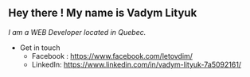 
## Hey there ! My name is Vadym Lityuk

*I am a  WEB Developer located in Quebec.*

<!-- ![Alt Text](https://sun9-8.userapi.com/impf/whZbZZhdwJSJc9TMGa5ARalflJlNZ47JLke15w/PTisX_4NjDM.jpg?size=774x191&quality=96&proxy=1&sign=41dfb38aac1eaf0d7ebee9727459e529)
 -->

* Get in touch
  * Facebook : https://www.facebook.com/letovdim/
  * LinkedIn: https://www.linkedin.com/in/vadym-lityuk-7a5092161/




 

